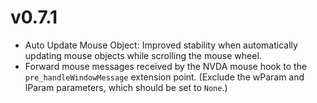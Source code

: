 # v0.7.1

* Auto Update Mouse Object: Improved stability when automatically updating mouse objects while scrolling the mouse wheel.
* Forward mouse messages received by the NVDA mouse hook to the `pre_handleWindowMessage` extension point. (Exclude the wParam and lParam parameters, which should be set to `None`.)
